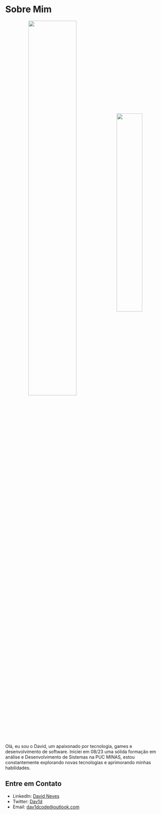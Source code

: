 # Sobre Mim

<div  align="center" style="margin-bottom:100px">
<img width=55% align="center"  src="https://github-readme-streak-stats.herokuapp.com?user=Dav1dCode&theme=radical&mode=weekly" />
<img width=40% align="center" src="https://github-readme-stats-git-main-rafaelalexandrino.vercel.app/api/top-langs/?username=Dav1dCode&show_icons=true&theme=radical&layout=compact" />
 </div>
 
 &nbsp;
 &nbsp;

Olá, eu sou o David, um apaixonado por tecnologia, games e desenvolvimento de software. Iniciei em 08/23 uma sólida formação em análise e Desenvolvimento de Sistemas na PUC MINAS, estou constantemente explorando novas tecnologias e aprimorando minhas habilidades.

## Entre em Contato

- LinkedIn: [David Neves](https://www.linkedin.com/in/davidoneves)
- Twitter: [Dav1d](https://x.com/davidc0de?t=EJna93Zcq1XqNIs02Nl05A&s=09)
- Email: dav1dcode@outlook.com


